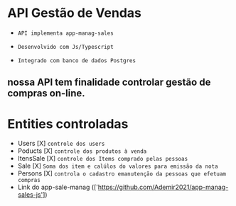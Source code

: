# API Gestão de Vendas

- `API implementa app-manag-sales`

- `Desenvolvido com Js/Typescript`

- `Integrado com banco de dados Postgres`

## nossa API tem finalidade controlar gestão de compras on-line.

# Entities controladas
- Users [X] `controle dos users`
- Poducts [X] `controle dos produtos à venda`
- ItensSale [X] `controle dos Items comprado pelas pessoas`
- Sale [X] `Soma dos item e calúlos do valores para emissão da nota`
- Persons [X] `controla o cadastro emanutenção da pessoas que efetuam compras`
- Link do app-sale-manag (['https://github.com/Ademir2021/app-manag-sales-js'])